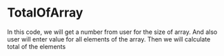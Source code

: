 # TotalOfArray
In this code, we will get a number from user for the size of array. And also user will enter value
for all elements of the array. Then we will calculate total of the elements
